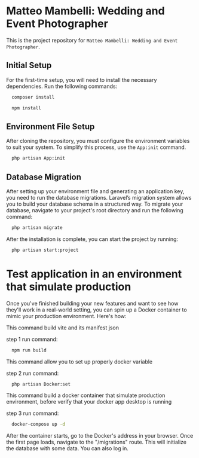# Matteo Mambelli: Wedding and Event Photographer

This is the project repository for `Matteo Mambelli: Wedding and Event Photographer`.

## Initial Setup

For the first-time setup, you will need to install the necessary dependencies. Run the following commands:
```bash
  composer install
```

```bash
  npm install
```
## Environment File Setup
After cloning the repository, you must configure the environment variables to suit your system. To simplify this process, use the `App:init` command.
```bash
  php artisan App:init
```


## Database Migration

After setting up your environment file and generating an application key, you need to run the database migrations. Laravel’s migration system allows you to build your database schema in a structured way. To migrate your database, navigate to your project's root directory and run the following command:
```bash
  php artisan migrate
```

After the installation is complete, you can start the project by running:
```bash
  php artisan start:project
```
# Test application in an environment that simulate production 

Once you've finished building your new features and want to see how they'll work in a real-world setting, you can spin up a Docker container to mimic your production environment. Here's how:

This command build vite and its manifest json

step 1 run command:
```bash
  npm run build
```

This command allow you to set up properly docker variable 

step 2 run command:
```bash
  php artisan Docker:set
```
This command build a docker container that simulate production environment, before verify that your docker app desktop is running

step 3 run command:
```bash
  docker-compose up -d
```

After the container starts, go to the Docker's address in your browser. Once the first page loads, navigate to the "/migrations" route. This will initialize the database with some data. You can also log in.

